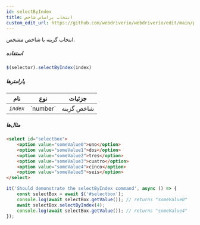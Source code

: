 ```yaml
---
id: selectByIndex
title: انتخاب براساس شاخص
custom_edit_url: https://github.com/webdriverio/webdriverio/edit/main/packages/webdriverio/src/commands/element/selectByIndex.ts
---
```


انتخاب گزینه با شاخص مشخص.

##### استفاده

```js
$(selector).selectByIndex(index)
```

##### پارامترها

<table>
  <thead>
    <tr>
      <th>نام</th><th>نوع</th><th>جزئیات</th>
    </tr>
  </thead>
  <tbody>
    <tr>
      <td><code><var>index</var></code></td>
      <td>`number`</td>
      <td>شاخص گزینه</td>
    </tr>
  </tbody>
</table>

##### مثال‌ها

```html title="example.html"
<select id="selectbox">
    <option value="someValue0">uno</option>
    <option value="someValue1">dos</option>
    <option value="someValue2">tres</option>
    <option value="someValue3">cuatro</option>
    <option value="someValue4">cinco</option>
    <option value="someValue5">seis</option>
</select>
```

```js title="selectByIndex.js"
it('Should demonstrate the selectByIndex command', async () => {
    const selectBox = await $('#selectbox');
    console.log(await selectBox.getValue()); // returns "someValue0"
    await selectBox.selectByIndex(4);
    console.log(await selectBox.getValue()); // returns "someValue4"
});
```